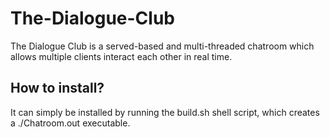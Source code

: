 # The-Dialogue-Club
The Dialogue Club is a served-based and multi-threaded chatroom which allows multiple clients interact each other in real time.

## How to install?
It can simply be installed by running the build.sh shell script, which creates a ./Chatroom.out executable.
